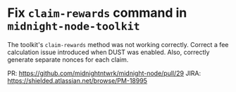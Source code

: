 # Fix `claim-rewards` command in `midnight-node-toolkit`

The toolkit's `claim-rewards` method was not working correctly. Correct a fee calculation issue introduced when DUST was enabled. Also, correctly generate separate nonces for each claim.

PR: https://github.com/midnightntwrk/midnight-node/pull/29
JIRA: https://shielded.atlassian.net/browse/PM-18995
